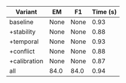 | Variant | EM | F1 | Time (s) |
|---|---|---|---|
| baseline | None | None | 0.93 |
| +stability | None | None | 0.88 |
| +temporal | None | None | 0.93 |
| +conflict | None | None | 0.88 |
| +calibration | None | None | 0.87 |
| all | 84.0 | 84.0 | 0.94 |
